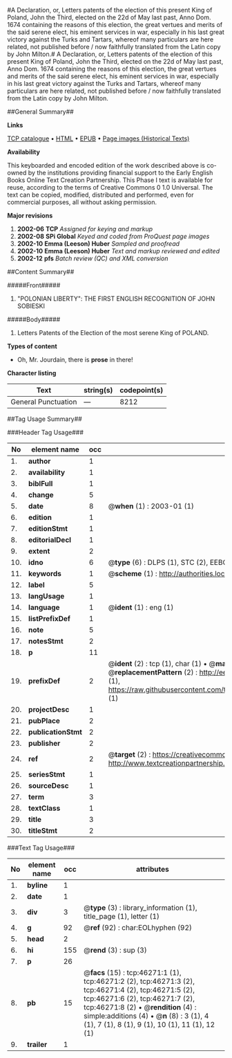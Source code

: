 #A Declaration, or, Letters patents of the election of this present King of Poland, John the Third, elected on the 22d of May last past, Anno Dom. 1674 containing the reasons of this election, the great vertues and merits of the said serene elect, his eminent services in war, especially in his last great victory against the Turks and Tartars, whereof many particulars are here related, not published before / now faithfully translated from the Latin copy by John Milton.#
A Declaration, or, Letters patents of the election of this present King of Poland, John the Third, elected on the 22d of May last past, Anno Dom. 1674 containing the reasons of this election, the great vertues and merits of the said serene elect, his eminent services in war, especially in his last great victory against the Turks and Tartars, whereof many particulars are here related, not published before / now faithfully translated from the Latin copy by John Milton.

##General Summary##

**Links**

[TCP catalogue](http://www.ota.ox.ac.uk/tcp/)  • 
[HTML](http://tei.it.ox.ac.uk/tcp/Texts-HTML/free/A37/A37401.html)  • 
[EPUB](http://tei.it.ox.ac.uk/tcp/Texts-EPUB/free/A37/A37401.epub) • 
[Page images (Historical Texts)](https://data.historicaltexts.jisc.ac.uk/view?pubId=eebo-11076976e&pageId=eebo-11076976e-46271-1)

**Availability**

This keyboarded and encoded edition of the
	       work described above is co-owned by the institutions
	       providing financial support to the Early English Books
	       Online Text Creation Partnership. This Phase I text is
	       available for reuse, according to the terms of Creative
	       Commons 0 1.0 Universal. The text can be copied,
	       modified, distributed and performed, even for
	       commercial purposes, all without asking permission.

**Major revisions**

1. __2002-06__ __TCP__ *Assigned for keying and markup*
1. __2002-08__ __SPi Global__ *Keyed and coded from ProQuest page images*
1. __2002-10__ __Emma (Leeson) Huber__ *Sampled and proofread*
1. __2002-10__ __Emma (Leeson) Huber__ *Text and markup reviewed and edited*
1. __2002-12__ __pfs__ *Batch review (QC) and XML conversion*

##Content Summary##

#####Front#####

1. "POLONIAN LIBERTY": THE FIRST ENGLISH RECOGNITION OF JOHN SOBIESKI

#####Body#####

1. Letters Patents of the Election of the most serene King of POLAND.

**Types of content**

  * Oh, Mr. Jourdain, there is **prose** in there!

**Character listing**


|Text|string(s)|codepoint(s)|
|---|---|---|
|General Punctuation|—|8212|

##Tag Usage Summary##

###Header Tag Usage###

|No|element name|occ|attributes|
|---|---|---|---|
|1.|__author__|1||
|2.|__availability__|1||
|3.|__biblFull__|1||
|4.|__change__|5||
|5.|__date__|8| @__when__ (1) : 2003-01 (1)|
|6.|__edition__|1||
|7.|__editionStmt__|1||
|8.|__editorialDecl__|1||
|9.|__extent__|2||
|10.|__idno__|6| @__type__ (6) : DLPS (1), STC (2), EEBO-CITATION (1), OCLC (1), VID (1)|
|11.|__keywords__|1| @__scheme__ (1) : http://authorities.loc.gov/ (1)|
|12.|__label__|5||
|13.|__langUsage__|1||
|14.|__language__|1| @__ident__ (1) : eng (1)|
|15.|__listPrefixDef__|1||
|16.|__note__|5||
|17.|__notesStmt__|2||
|18.|__p__|11||
|19.|__prefixDef__|2| @__ident__ (2) : tcp (1), char (1)  •  @__matchPattern__ (2) : ([0-9\-]+):([0-9IVX]+) (1), (.+) (1)  •  @__replacementPattern__ (2) : http://eebo.chadwyck.com/downloadtiff?vid=$1&page=$2 (1), https://raw.githubusercontent.com/textcreationpartnership/Texts/master/tcpchars.xml#$1 (1)|
|20.|__projectDesc__|1||
|21.|__pubPlace__|2||
|22.|__publicationStmt__|2||
|23.|__publisher__|2||
|24.|__ref__|2| @__target__ (2) : https://creativecommons.org/publicdomain/zero/1.0/ (1), http://www.textcreationpartnership.org/docs/. (1)|
|25.|__seriesStmt__|1||
|26.|__sourceDesc__|1||
|27.|__term__|3||
|28.|__textClass__|1||
|29.|__title__|3||
|30.|__titleStmt__|2||


###Text Tag Usage###

|No|element name|occ|attributes|
|---|---|---|---|
|1.|__byline__|1||
|2.|__date__|1||
|3.|__div__|3| @__type__ (3) : library_information (1), title_page (1), letter (1)|
|4.|__g__|92| @__ref__ (92) : char:EOLhyphen (92)|
|5.|__head__|2||
|6.|__hi__|155| @__rend__ (3) : sup (3)|
|7.|__p__|26||
|8.|__pb__|15| @__facs__ (15) : tcp:46271:1 (1), tcp:46271:2 (2), tcp:46271:3 (2), tcp:46271:4 (2), tcp:46271:5 (2), tcp:46271:6 (2), tcp:46271:7 (2), tcp:46271:8 (2)  •  @__rendition__ (4) : simple:additions (4)  •  @__n__ (8) : 3 (1), 4 (1), 7 (1), 8 (1), 9 (1), 10 (1), 11 (1), 12 (1)|
|9.|__trailer__|1||
